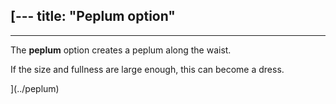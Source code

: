 [---
title: "Peplum option"
---

***

The **peplum** option creates a peplum along the waist. 

<Note>
If the size and fullness are large enough, this can become a dress.
</Note>




](../peplum)